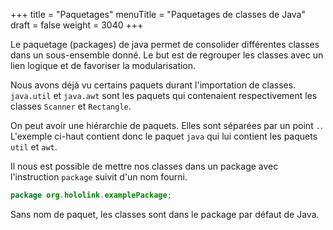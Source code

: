 +++
title = "Paquetages"
menuTitle = "Paquetages de classes de Java"
draft = false
weight = 3040
+++

Le paquetage (packages) de java permet de consolider différentes classes dans un sous-ensemble donné. Le but est de regrouper les classes avec un lien logique et de favoriser la modularisation.

Nous avons déjà vu certains paquets durant l'importation de classes. `java.util` et `java.awt` sont les paquets qui contenaient respectivement les classes `Scanner` et `Rectangle`.

On peut avoir une hiérarchie de paquets. Elles sont séparées par un point `.`. L'exemple ci-haut contient donc le paquet `java` qui lui contient les paquets `util` et `awt`.

Il nous est possible de mettre nos classes dans un package avec l'instruction `package` suivit d'un nom fourni. 

```java
package org.hololink.examplePackage;
```

Sans nom de paquet, les classes sont dans le package par défaut de Java.